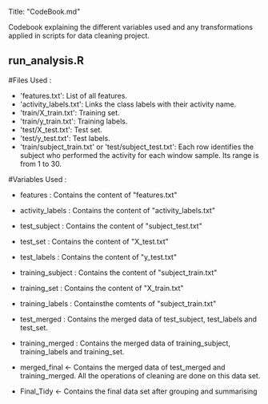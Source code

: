 Title: "CodeBook.md"

Codebook explaining the different variables used and any transformations applied in scripts for data cleaning project.

## run_analysis.R

#Files Used :

- 'features.txt': List of all features.
- 'activity_labels.txt': Links the class labels with their activity name.
- 'train/X_train.txt': Training set.
- 'train/y_train.txt': Training labels.
- 'test/X_test.txt': Test set.
- 'test/y_test.txt': Test labels.
- 'train/subject_train.txt' or 'test/subject_test.txt': Each row identifies the subject who performed the activity for each window sample. Its range is from 1 to 30.

#Variables Used :

- features : Contains the content of "features.txt"
- activity_labels : Contains the content of "activity_labels.txt"
- test_subject : Contains the content of "subject_test.txt"
- test_set : Contains the content of "X_test.txt"
- test_labels : Contains the content of "y_test.txt"
- training_subject : Contains the content of "subject_train.txt"
- training_set : Contains the content of "X_train.txt"
- training_labels : Containsthe comtents of "subject_train.txt"

- test_merged : Contains the merged data of test_subject, test_labels and test_set.
- training_merged : Contains the merged data of training_subject, training_labels and training_set.
- merged_final <- Contains the merged data of test_merged and training_merged. All the operations of cleaning are done on this data set.
- Final_Tidy <- Contains the final data set after grouping and summarising

